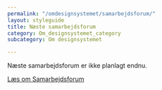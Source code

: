 ```yaml
---
permalink: "/omdesignsystemet/samarbejdsforum/"
layout: styleguide
title: Næste samarbejdsforum
category: Om_designsystemet_category
subcategory: Om designsystemet

---
```


<p>Næste samarbejdsforum er ikke planlagt endnu.</p>

<p class="mt-6"><a href="/omdesignsystemet/governance/">Læs om Samarbejdsforum</a></p>
